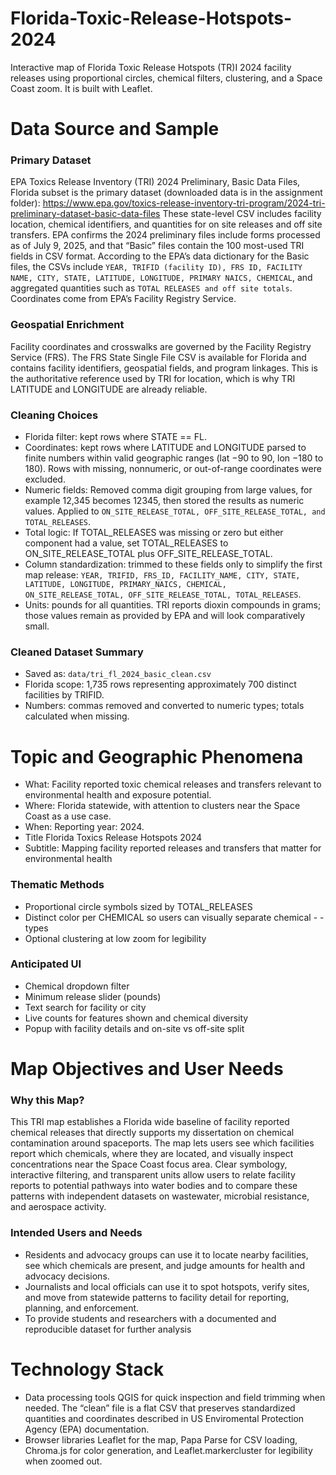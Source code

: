 # Florida-Toxic-Release-Hotspots-2024
Interactive map of Florida Toxic Release Hotspots (TR)I 2024 facility releases using proportional circles, chemical filters, clustering, and a Space Coast zoom. It is built with Leaflet.

# Data Source and Sample
### Primary Dataset
 EPA Toxics Release Inventory (TRI) 2024 Preliminary, Basic Data Files, Florida subset is the primary dataset (downloaded data is in the assignment folder): https://www.epa.gov/toxics-release-inventory-tri-program/2024-tri-preliminary-dataset-basic-data-files
 These state-level CSV includes facility location, chemical identifiers, and quantities for on site releases and off site transfers. EPA confirms the 2024 preliminary files include forms processed as of July 9, 2025, and that “Basic” files contain the 100 most-used TRI fields in CSV format. According to the EPA’s data dictionary for the Basic files, the CSVs include ```YEAR, TRIFID (facility ID), FRS ID, FACILITY NAME, CITY, STATE, LATITUDE, LONGITUDE, PRIMARY NAICS, CHEMICAL```, and aggregated quantities such as ```TOTAL RELEASES and off site totals```. Coordinates come from EPA’s Facility Registry Service. 

### Geospatial Enrichment
Facility coordinates and crosswalks are governed by the Facility Registry Service (FRS). The FRS State Single File CSV is available for Florida and contains facility identifiers, geospatial fields, and program linkages. This is the authoritative reference used by TRI for location, which is why TRI LATITUDE and LONGITUDE are already reliable. 

### Cleaning Choices 
- Florida filter: kept rows where STATE == FL.
- Coordinates: kept rows where LATITUDE and LONGITUDE parsed to finite numbers within valid geographic ranges (lat −90 to 90, lon −180 to 180). Rows with missing, nonnumeric, or out-of-range coordinates were excluded.
- Numeric fields: Removed comma digit grouping from large values, for example 12,345 becomes 12345, then stored the results as numeric values. Applied to ```ON_SITE_RELEASE_TOTAL, OFF_SITE_RELEASE_TOTAL, and TOTAL_RELEASES```.
- Total logic: If TOTAL_RELEASES was missing or zero but either component had a value, set TOTAL_RELEASES to ON_SITE_RELEASE_TOTAL plus OFF_SITE_RELEASE_TOTAL.
- Column standardization: trimmed to these fields only to simplify the first map release: ```YEAR, TRIFID, FRS_ID, FACILITY_NAME, CITY, STATE, LATITUDE, LONGITUDE, PRIMARY_NAICS, CHEMICAL, ON_SITE_RELEASE_TOTAL, OFF_SITE_RELEASE_TOTAL, TOTAL_RELEASES```.
- Units: pounds for all quantities. TRI reports dioxin compounds in grams; those values remain as provided by EPA and will look comparatively small.

### Cleaned Dataset Summary 
- Saved as: ```data/tri_fl_2024_basic_clean.csv```
- Florida scope: 1,735 rows representing approximately 700 distinct facilities by TRIFID.
- Numbers: commas removed and converted to numeric types; totals calculated when missing.

# Topic and Geographic Phenomena
- What:
 Facility reported toxic chemical releases and transfers relevant to environmental health and exposure potential.
- Where:
 Florida statewide, with attention to clusters near the Space Coast as a use case.
- When:
Reporting year: 2024.
- Title
Florida Toxics Release Hotspots 2024
- Subtitle:
 Mapping facility reported releases and transfers that matter for environmental health

### Thematic Methods
 - Proportional circle symbols sized by TOTAL_RELEASES
 - Distinct color per CHEMICAL so users can visually separate chemical - - types
 - Optional clustering at low zoom for legibility

### Anticipated UI
 - Chemical dropdown filter
 - Minimum release slider (pounds)
 - Text search for facility or city
 - Live counts for features shown and chemical diversity
 - Popup with facility details and on-site vs off-site split

# Map Objectives and User Needs
### Why this Map?
This TRI map establishes a Florida wide baseline of facility reported chemical releases that directly supports my dissertation on chemical contamination around spaceports. The map lets users see which facilities report which chemicals, where they are located, and visually inspect concentrations near the Space Coast focus area. Clear symbology, interactive filtering, and transparent units allow users to relate facility reports to potential pathways into water bodies and to compare these patterns with independent datasets on wastewater, microbial resistance, and aerospace activity.

### Intended Users and Needs
 - Residents and advocacy groups can use it to locate nearby facilities, see which chemicals are present, and judge amounts for health and advocacy decisions.
 - Journalists and local officials can use it to spot hotspots, verify sites, and move from statewide patterns to facility detail for reporting, planning, and enforcement.
 - To provide students and researchers with a documented and reproducible dataset for further analysis

# Technology Stack
- Data processing tools
 QGIS for quick inspection and field trimming when needed. The “clean” file is a flat CSV that preserves standardized quantities and coordinates described in US Enviromental Protection Agency (EPA) documentation. 
- Browser libraries
 Leaflet for the map, Papa Parse for CSV loading, Chroma.js for color generation, and Leaflet.markercluster for legibility when zoomed out.
